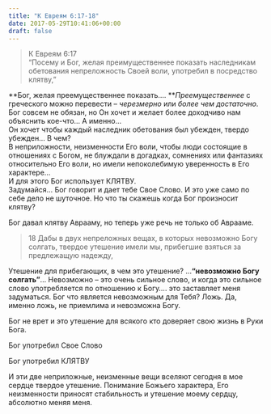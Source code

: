 ```yaml
---
title: "К Евреям 6:17-18"
date: 2017-05-29T10:41:06+00:00
draft: false
---
```


> К Евреям 6:17  
> &#8220;Посему и Бог, желая преимущественнее показать наследникам обетования непреложность Своей воли, употребил в посредство клятву,&#8221;

  
**Бог, желая преемущественнее показать&#8230;. **_Преемущественнее_ с греческого можно перевести &#8211; _черезмерно_ или _более чем достаточно_.  
Бог совсем не обязан, но Он хочет и желает более доходчиво нам объяснить кое-что&#8230; А именно&#8230;  
Он хочет чтобы каждый наследник обетования был убежден, твердо убежден&#8230; В чем?  
В неприложности, неизменности Его воли, чтобы люди состоящие в отношениях с Богом, не блуждали в догадках, сомнениях или фантазиях относительно Его воли, но имели непоколебимую уверенность в Его характере&#8230;  
И для этого Бог использует КЛЯТВУ.  
Задумайся&#8230; Бог говорит и дает тебе Свое Слово. И это уже само по себе дело не шуточное. Но что ты скажешь когда Бог произносит клятву?

Бог давал клятву Аврааму, но теперь уже речь не только об Аврааме.

> 18 Дабы в двух непреложных вещах, в которых невозможно Богу солгать, твердое утешение имели мы, прибегшие взяться за предлежащую надежду,

  
Утешение для прибегающих, в чем это утешение? &#8230;**&#8220;невозможно Богу солгать&#8221;**&#8230; Невозможно &#8211; это очень сильное слово, и когда это сильное слово употребляется по отношению к Богу&#8230;. это заставляет меня задуматься. Бог что является невозможным для Тебя? Ложь. Да, именно ложь, не приемлима и невозможна Богу. 

Бог не врет и это утешение для всякого кто доверяет свою жизнь в Руки Бога.

Бог употребил Свое Слово

Бог употребил КЛЯТВУ

И эти две неприложные, неизменные вещи вселяют сегодня в мое сердце твердое утешение. Понимание Божьего характера, Его неизменности приносят стабильность и утешение моему сердцу, абсолютно меняя меня.